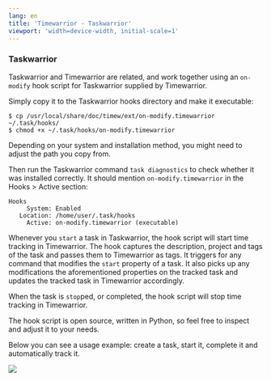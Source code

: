 ```yaml
---
lang: en
title: 'Timewarrior - Taskwarrior'
viewport: 'width=device-width, initial-scale=1'
---
```


### Taskwarrior

Taskwarrior and Timewarrior are related, and work together using an `on-modify` hook script for Taskwarrior supplied by Timewarrior.

Simply copy it to the Taskwarrior hooks directory and make it executable:

    $ cp /usr/local/share/doc/timew/ext/on-modify.timewarrior ~/.task/hooks/
    $ chmod +x ~/.task/hooks/on-modify.timewarrior

Depending on your system and installation method, you might need to adjust the path you copy from.

Then run the Taskwarrior command `task diagnostics` to check whether it was installed correctly.
It should mention `on-modify.timewarrior` in the Hooks > Active section:

    Hooks
         System: Enabled
       Location: /home/user/.task/hooks
         Active: on-modify.timewarrior (executable)

Whenever you `start` a task in Taskwarrior, the hook script will start time tracking in Timewarrior.
The hook captures the description, project and tags of the task and passes them to Timewarrior as tags.
It triggers for any command that modifies the `start` property of a task.
It also picks up any modifications the aforementioned properties on the tracked task and updates the tracked task in Timewarrior accordingly.

When the task is `stop`ped, or completed, the hook script will stop time tracking in Timewarrior.

The hook script is open source, written in Python, so feel free to inspect and adjust it to your needs.

Below you can see a usage example: create a task, start it, complete it and automatically track it.

![](/images/taskwarrior-on-modify-hook-example.png)
